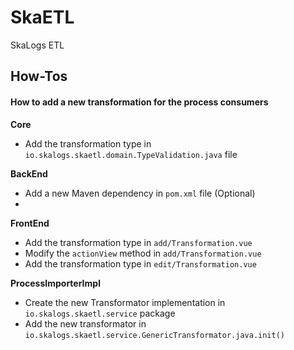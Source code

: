 # SkaETL

SkaLogs ETL

## How-Tos

#### How to add a new transformation for the process consumers

**Core**
- Add the transformation type in `io.skalogs.skaetl.domain.TypeValidation.java` file

**BackEnd**
- Add a new Maven dependency in `pom.xml` file (Optional)
-

**FrontEnd**
- Add the transformation type in `add/Transformation.vue`
- Modify the `actionView` method in `add/Transformation.vue`
- Add the transformation type in `edit/Transformation.vue`


**ProcessImporterImpl**
- Create the new Transformator implementation in `io.skalogs.skaetl.service` package
- Add the new transformator in `io.skalogs.skaetl.service.GenericTransformator.java.init()`

